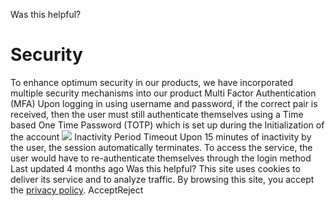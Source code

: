 
Was this helpful?
# Security
To enhance optimum security in our products, we have incorporated multiple security mechanisms into our product 
Multi Factor Authentication (MFA)[](https://docs.zeron.one/attack-surface-management/security#multi-factor-authentication-mfa)
Upon logging in using username and password, if the correct pair is received, then the user must still authenticate themselves using a Time based One Time Password (TOTP) which is set up during the Initialization of the account 
![](https://docs.zeron.one/~gitbook/image?url=https%3A%2F%2F2188191365-files.gitbook.io%2F%7E%2Ffiles%2Fv0%2Fb%2Fgitbook-x-prod.appspot.com%2Fo%2Fspaces%252FvBTycUWdqgwj8eprXRzN%252Fuploads%252F8vvTjhjUx4diAZcbukIg%252FScreenshot%25202025-02-17%2520at%25204.54.45%25E2%2580%25AFPM.png%3Falt%3Dmedia%26token%3Db0e861e3-59d2-4548-aefd-827d4c227c2f&width=300&dpr=4&quality=100&sign=88d7cd0a&sv=2)
Inactivity Period Timeout [](https://docs.zeron.one/attack-surface-management/security#inactivity-period-timeout)
Upon 15 minutes of inactivity by the user, the session automatically terminates. To access the service, the user would have to re-authenticate themselves through the login method 
Last updated 4 months ago
Was this helpful?
This site uses cookies to deliver its service and to analyze traffic. By browsing this site, you accept the [privacy policy](https://zeron.one/privacy-policy/).
AcceptReject
